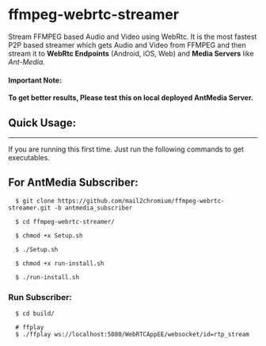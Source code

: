 # ffmpeg-webrtc-streamer
Stream FFMPEG based Audio and Video using WebRtc. It is the most fastest P2P based streamer which gets Audio and Video from FFMPEG and then stream it to **WebRtc Endpoints** (Android, iOS, Web) and **Media Servers** like *Ant-Media*.

#### Important Note:
   **To get better results, Please test this on local deployed AntMedia Server.**

## Quick Usage:
-----

If you are running this first time. Just run the following commands to get executables. 


## For AntMedia Subscriber:



```
  $ git clone https://github.com/mail2chromium/ffmpeg-webrtc-streamer.git -b antmedia_subscriber
  
  $ cd ffmpeg-webrtc-streamer/

  $ chmod +x Setup.sh

  $ ./Setup.sh

  $ chmod +x run-install.sh

  $ ./run-install.sh

```

### Run Subscriber:

```
  $ cd build/

  # ffplay
  $ ./ffplay ws://localhost:5080/WebRTCAppEE/websocket/id=rtp_stream

```


